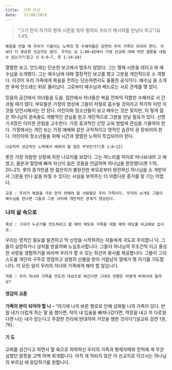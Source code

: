 ```yaml
---
title:  가족 우선
date:   17/06/2019
---
```


> <p></p>
> “그가 먼저 자기의 형제 시몬을 찾아 말하되 우리가 메시야를 만났다 하고”(요 1:41).

`복음을 전할 때 우리가 기울이는 노력의 첫 수혜자들은 당연히 우리 가족이 되어야
한다. 이보다 더 중요한 선교지도 없다. 우리는 요 1:40~42에서 가정 선교에 대해 어떤
결론을 내릴 수 있는가?(참고 신 6:6~7, 룻 1:14~18)`

열렬한 보고. 안드레는 단순한 보고에서 멈추지 않았다. 그는 형제 시몬을 데리고 와
예수님을 소개했다. 그는 예수님에 대해 열정적인 보고를 했고 그분을 개인적으로 소
개했다. 이것이 우리 가족에게 복음을 전하는 단순하면서도 훌륭한 공식이다. 예수님
을 소개한 후에 안드레는 뒤로 물러났다. 그로부터 예수님과 베드로는 서로 관계를 맺
었다.

믿음의 공간에서 자녀들을 도움. 집안에서 자녀들은 복음 전파의 적합한 수혜자로
서 간과될 때가 많다. 부모들은 가정의 영성에 그들이 저절로 흡수될 것이라고 착각하
지만 이것을 당연시해서는 안 된다. 어린이와 청소년들이 보고 배우는 것은 맞지만, 이
렇게 젊은 하나님의 권속들도 개별적인 관심을 받고 개인적으로 그분을 만날 필요가
있다. 신명기 6장은 이러한 관점을 고수한다. 가장 효과적인 신앙 교육 방법에 관심을
기울여야 한다. 가정에서는 개인 또는 가정 예배와 같은 규칙적이고 영적인 습관이 권
장되어야 한다. 어린이와 청소년들을 위해 시간과 열렬한 노력이 투입되어야 한다.

`나오미의 선교적인 노력에서 배워야 할 점은 무엇인가?(룻 1:8~22)`

룻은 가장 처참한 상황에 처한 나오미를 보았다. 그는 며느리를 억지로 떠나보내려
고 애썼고, 울분과 절망에 빠져 자신이 잃은 것들을 언급하며 하나님을 원망했다(룻
1:15, 20~21). 룻의 증거만큼 한 젊은이가 불완전한 부모로부터 완전하신 하나님을 소
개받아서 그분을 만나 삶을 바칠 수 있다는 사실을 보여주는 더 아름다운 증거를 찾
기는 어렵다.

`교훈 : 우리가 복음을 가장 먼저 전해야 할 사람들은 우리 가족이다. 우리의 소개로
그들이 예수님을 만나면 그들과 그분 사이에 개인적인 관계가 형성된다.`

### 나의 삶 속으로

`묵상 : 그대가 누군가를 전도하려고 할 때의 태도와 가족을 대할 때의 태도를 비교해보
십시오.`

우리는 영적인 필요를 발견하고 막 신앙을 시작하려는 자들에게 극도로 주의합니
다. 그들이 실망하거나 상처를 받을까봐 노심초사합니다. 그들이 하나님의 무조건적
이고 풍성한 사랑을 경험하기를 바라며 우리가 할 수 있는 최선의 봉사를 제공합니다.
그들이 그리스도를 개인의 구주로 영접하고 성령의 선물을 받아 거듭남의 열매가 맺
히기를 기도합니다. 이 모든 일이 우리의 자녀와 가족에게 해야 할 일입니다.

`적용 : 우리 자녀와 가족을 전도의 대상으로 여긴다면 그대의 언행은 어떻게 바뀌어야
할까요?`

#### 영감의 교훈

**가족의 본이 되어야 할 나 -** “여기에 나의 바른 행로로
인해 성화될 나의 가족이 있다. 만일 내가 더럽게 하는 말
을 했다면, 악이 내 입술을 빠져나갔다면, 역정을 내고 까
다로웠다면 나는 내가 믿는다고 주장한 진리에 반대하여
거짓을 행한 것이다”(설교와 강연 1권, 76).

#### 기 도

교회를 섬긴다고 하면서 혈
육으로 허락하신 우리의
가족과 형제자매와 친척에
게 무관심했던 잘못을 고백
하며 회개합니다. 아직 개
척되지 않은 이 선교지로
이끄시는 하나님의 부르심
에 응답하기를 원합니다.